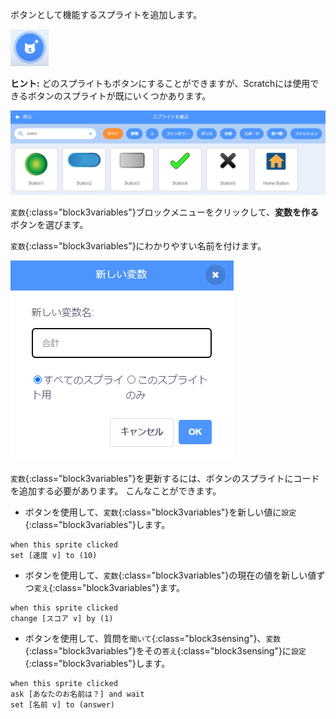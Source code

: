 ボタンとして機能するスプライトを追加します。

![](images/add-sprite.png)

**ヒント:** どのスプライトもボタンにすることができますが、Scratchには使用できるボタンのスプライトが既にいくつかあります。

![](images/button-sprites.png)

`変数`{:class="block3variables"}ブロックメニューをクリックして、**変数を作る**ボタンを選びます。

`変数`{:class="block3variables"}にわかりやすい名前を付けます。

![](images/name-variable.png)

`変数`{:class="block3variables"}を更新するには、ボタンのスプライトにコードを追加する必要があります。 こんなことができます。

+ ボタンを使用して、`変数`{:class="block3variables"}を新しい値に`設定`{:class="block3variables"}します。

```blocks3
when this sprite clicked
set [速度 v] to (10)
```

+ ボタンを使用して、`変数`{:class="block3variables"}の現在の値を新しい値ずつ`変え`{:class="block3variables"}ます。

```blocks3
when this sprite clicked
change [スコア v] by (1)
```

+ ボタンを使用して、質問を`聞いて`{:class="block3sensing"}、`変数`{:class="block3variables"}をその`答え`{:class="block3sensing"}に`設定`{:class="block3variables"}します。

```blocks3
when this sprite clicked
ask [あなたのお名前は？] and wait 
set [名前 v] to (answer)
```

